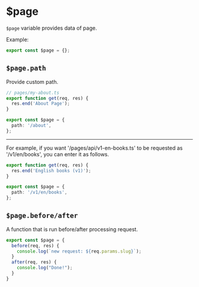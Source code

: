 # $page

`$page` variable provides data of page.

Example:

```ts
export const $page = {};
```

## `$page.path`

Provide custom path.

```ts
// pages/my-about.ts
export function get(req, res) {
  res.end('About Page');
}

export const $page = {
  path: '/about',
};
```

---

For example, if you want '/pages/api/v1-en-books.ts' to be requested as '/v1/en/books', you can enter it as follows.

```ts
export function get(req, res) {
  res.end('English books (v1)');
}

export const $page = {
  path: '/v1/en/books',
};
```

## `$page.before/after`

A function that is run before/after processing request.

```ts
export const $page = {
  before(req, res) {
    console.log(`new request: ${req.params.slug}`);
  }
  after(req, res) {
    console.log("Done!");
  }
}
```
